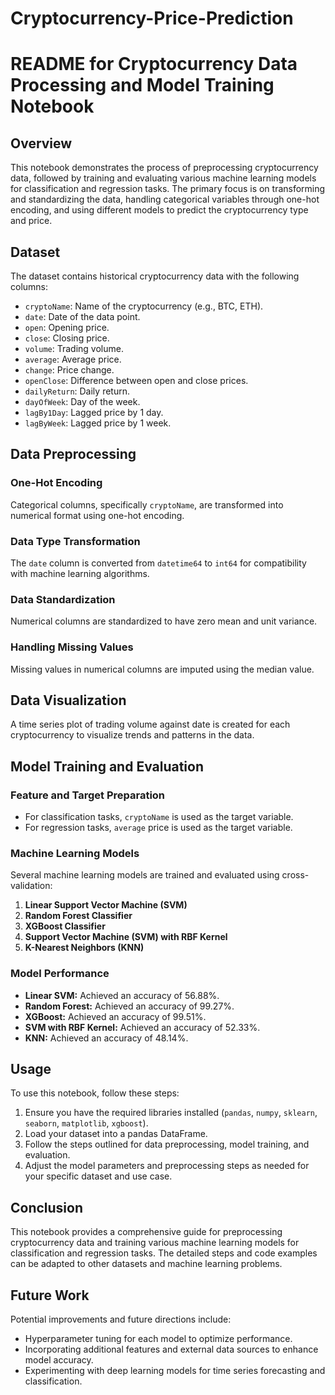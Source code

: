 # Cryptocurrency-Price-Prediction

# README for Cryptocurrency Data Processing and Model Training Notebook

## Overview

This notebook demonstrates the process of preprocessing cryptocurrency data, followed by training and evaluating various machine learning models for classification and regression tasks. The primary focus is on transforming and standardizing the data, handling categorical variables through one-hot encoding, and using different models to predict the cryptocurrency type and price.

## Dataset

The dataset contains historical cryptocurrency data with the following columns:
- `cryptoName`: Name of the cryptocurrency (e.g., BTC, ETH).
- `date`: Date of the data point.
- `open`: Opening price.
- `close`: Closing price.
- `volume`: Trading volume.
- `average`: Average price.
- `change`: Price change.
- `openClose`: Difference between open and close prices.
- `dailyReturn`: Daily return.
- `dayOfWeek`: Day of the week.
- `lagBy1Day`: Lagged price by 1 day.
- `lagByWeek`: Lagged price by 1 week.

## Data Preprocessing

### One-Hot Encoding
Categorical columns, specifically `cryptoName`, are transformed into numerical format using one-hot encoding.

### Data Type Transformation
The `date` column is converted from `datetime64` to `int64` for compatibility with machine learning algorithms.

### Data Standardization
Numerical columns are standardized to have zero mean and unit variance.

### Handling Missing Values
Missing values in numerical columns are imputed using the median value.

## Data Visualization

A time series plot of trading volume against date is created for each cryptocurrency to visualize trends and patterns in the data.

## Model Training and Evaluation

### Feature and Target Preparation
- For classification tasks, `cryptoName` is used as the target variable.
- For regression tasks, `average` price is used as the target variable.

### Machine Learning Models
Several machine learning models are trained and evaluated using cross-validation:
1. **Linear Support Vector Machine (SVM)**
2. **Random Forest Classifier**
3. **XGBoost Classifier**
4. **Support Vector Machine (SVM) with RBF Kernel**
5. **K-Nearest Neighbors (KNN)**

### Model Performance
- **Linear SVM:** Achieved an accuracy of 56.88%.
- **Random Forest:** Achieved an accuracy of 99.27%.
- **XGBoost:** Achieved an accuracy of 99.51%.
- **SVM with RBF Kernel:** Achieved an accuracy of 52.33%.
- **KNN:** Achieved an accuracy of 48.14%.

## Usage

To use this notebook, follow these steps:
1. Ensure you have the required libraries installed (`pandas`, `numpy`, `sklearn`, `seaborn`, `matplotlib`, `xgboost`).
2. Load your dataset into a pandas DataFrame.
3. Follow the steps outlined for data preprocessing, model training, and evaluation.
4. Adjust the model parameters and preprocessing steps as needed for your specific dataset and use case.

## Conclusion

This notebook provides a comprehensive guide for preprocessing cryptocurrency data and training various machine learning models for classification and regression tasks. The detailed steps and code examples can be adapted to other datasets and machine learning problems.

## Future Work

Potential improvements and future directions include:
- Hyperparameter tuning for each model to optimize performance.
- Incorporating additional features and external data sources to enhance model accuracy.
- Experimenting with deep learning models for time series forecasting and classification.

